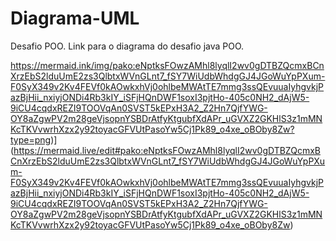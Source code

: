 # Diagrama-UML
Desafio POO.
Link para o diagrama do desafio java POO.

https://mermaid.ink/img/pako:eNptksFOwzAMhl8lyqlI2wv0gDTBZQcmxBCnXrzEbS2lduUmE2zs3QlbtxWVnGLnt7_fSY7WiUdbWhdgGJ4JGoWuYpPXum-F0SyX349v2Kv4FEVf0kAOwkxhVj0ohlbeMWAtTE7mmg3ssQEvuuaIyhgvkjPazBjHii_nxiyjONDi4Rb3kIY_iSFjHQnDWF1soxI3pjtHo-405c0NH2_dAjW5-9iCU4cqdxREZI9TOOVqAn0SVST5kEPxH3A2_Z2Hn7QjfYWG-OY8aZgwPV2m28geVjsopnYSBDrAtfyKtgubfXdAPr_uGVXZ2GKHlS3z1mMNKcTKVvwrhXzx2y92toyacGFVUtPasoYw5Cj1Pk89_o4xe_oBOby8Zw?type=png)](https://mermaid.live/edit#pako:eNptksFOwzAMhl8lyqlI2wv0gDTBZQcmxBCnXrzEbS2lduUmE2zs3QlbtxWVnGLnt7_fSY7WiUdbWhdgGJ4JGoWuYpPXum-F0SyX349v2Kv4FEVf0kAOwkxhVj0ohlbeMWAtTE7mmg3ssQEvuuaIyhgvkjPazBjHii_nxiyjONDi4Rb3kIY_iSFjHQnDWF1soxI3pjtHo-405c0NH2_dAjW5-9iCU4cqdxREZI9TOOVqAn0SVST5kEPxH3A2_Z2Hn7QjfYWG-OY8aZgwPV2m28geVjsopnYSBDrAtfyKtgubfXdAPr_uGVXZ2GKHlS3z1mMNKcTKVvwrhXzx2y92toyacGFVUtPasoYw5Cj1Pk89_o4xe_oBOby8Zw)
